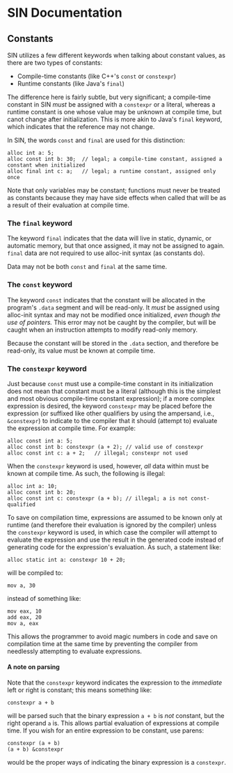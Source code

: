 # SIN Documentation
## Constants

SIN utilizes a few different keywords when talking about constant values, as there are two types of constants:

* Compile-time constants (like C++'s ```const``` or ```constexpr```)
* Runtime constants (like Java's ```final```)

The difference here is fairly subtle, but very significant; a compile-time constant in SIN *must* be assigned with a ```constexpr``` or a literal, whereas a runtime constant is one whose value may be unknown at compile time, but canot change after initialization. This is more akin to Java's ```final``` keyword, which indicates that the reference may not change.

In SIN, the words ```const``` and ```final``` are used for this distinction:

    alloc int a: 5;
    alloc const int b: 30;  // legal; a compile-time constant, assigned a constant when initialized
    alloc final int c: a;   // legal; a runtime constant, assigned only once

Note that only variables may be constant; functions must never be treated as constants because they may have side effects when called that will be as a result of their evaluation at compile time.

### The ```final``` keyword

The keyword ```final``` indicates that the data will live in static, dynamic, or automatic memory, but that once assigned, it may not be assigned to again. ```final``` data are not required to use alloc-init syntax (as constants do).

Data may not be both ```const``` and ```final``` at the same time.

### The ```const``` keyword

The keyword ```const``` indicates that the constant will be allocated in the program's ```.data``` segment and will be read-only. It *must* be assigned using alloc-init syntax and may not be modified once initialized, *even though the use of pointers.* This error may not be caught by the compiler, but will be caught when an instruction attempts to modify read-only memory.

Because the constant will be stored in the ```.data``` section, and therefore be read-only, its value must be known at compile time.

### The ```constexpr``` keyword

Just because ```const``` must use a compile-time constant in its initialization does not mean that constant must be a literal (although this is the simplest and most obvious compile-time constant expression); if a more complex expression is desired, the keyword ```constexpr``` may be placed before the expression (or suffixed like other qualifiers by using the ampersand, i.e., ```&constexpr```) to indicate to the compiler that it should (attempt to) evaluate the expression at compile time. For example:

    alloc const int a: 5;
    alloc const int b: constexpr (a + 2); // valid use of constexpr
    alloc const int c: a + 2;   // illegal; constexpr not used

When the ```constexpr``` keyword is used, however, *all* data within must be known at compile time. As such, the following is illegal:

    alloc int a: 10;
    alloc const int b: 20;
    alloc const int c: constexpr (a + b); // illegal; a is not const-qualified

To save on compilation time, expressions are assumed to be known only at runtime (and therefore their evaluation is ignored by the compiler) unless the ```constexpr``` keyword is used, in which case the compiler will attempt to evaluate the expression and use the result in the generated code instead of generating code for the expression's evaluation. As such, a statement like:

    alloc static int a: constexpr 10 + 20;

will be compiled to:

    mov a, 30    

instead of something like:

    mov eax, 10
    add eax, 20
    mov a, eax

This allows the programmer to avoid magic numbers in code and save on compilation time at the same time by preventing the compiler from needlessly attempting to evaluate expressions.

#### A note on parsing

Note that the ```constexpr``` keyword indicates the expression to the *immediate* left or right is constant; this means something like:

    constexpr a + b

will be parsed such that the binary expression ```a + b``` is *not* constant, but the right operand ```a``` is. This allows partial evaluation of expressions at compile time. If you wish for an entire expression to be constant, use parens:

    constexpr (a + b)
    (a + b) &constexpr

would be the proper ways of indicating the binary expression is a ```constexpr```.
